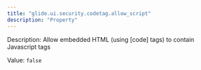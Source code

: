 ```yaml
---
title: "glide.ui.security.codetag.allow_script"
description: "Property"
---
```


Description: Allow embedded HTML (using [code] tags) to contain Javascript tags

Value: `false`